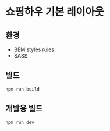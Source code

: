 # 쇼핑하우 기본 레이아웃

## 환경

-   BEM styles rules
-   SASS

## 빌드

```shell
npm run build
```

## 개발용 빌드

```shell
npm run dev
```
